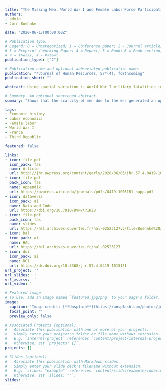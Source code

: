 ```yaml
---
title: "The Missing Men. World War I and Female Labor Force Participation"
authors:
- admin
- Jörn Boehnke

date: "2020-06-10T00:00:00Z"

# Publication type.
# Legend: 0 = Uncategorized; 1 = Conference paper; 2 = Journal article;
# 3 = Preprint / Working Paper; 4 = Report; 5 = Book; 6 = Book section;
# 7 = Thesis; 8 = Patent
publication_types: ["2"]

# Publication name and optional abbreviated publication name.
publication: "*Journal of Human Resources, 57*(4), forthcoming"
publication_short: ""

abstract: Using spatial variation in World War I military fatalities in France, we show that the scarcity of men due to the war generated an upward shift in female labor force participation that persisted throughout the interwar period. Available data suggest that increased female labor supply accounts for this result. In particular, deteriorated marriage market conditions for single women and negative income shocks to war widows induced many of these women to enter the labor force after the war. In contrast, demand factors such as substitution toward female labor to compensate for the scarcity of male labor were of second-order importance.

# Summary. An optional shortened abstract.
summary: "Shows that the scarcity of men due to the war generated an upward shift in female labor force participation that persisted throughout the interwar period due to increased female labor supply. _Journal of Human Resources, 57_ (4), forthcoming"

tags:
- Economic history
- Labor economics
- Female labor
- World War I
- France
- Third Republic

featured: false

links:
- icon: file-pdf
  icon_pack: fas
  name: Article
  url: http://jhr.uwpress.org/content/early/2020/06/05/jhr.57.4.0419-10151R1.full.pdf
- icon: file-pdf
  pack_icon: fas
  name: Appendix
  url: https://uwpress.wisc.edu/journals/pdfs/0419-10151R1_supp.pdf
- icon: dataverse
  icon_pack: ai
  name: Data and Code
  url: https://doi.org/10.7910/DVN/AP1HZ8
- icon: file-pdf
  pack_icon: fas
  name: Slides
  url: https://hal.archives-ouvertes.fr/hal-02523127v2/file/Boehnke%20and%20Gay%20%282020%29%20Slides.pdf
- icon: hal
  icon_pack: ai
  name: HAL
  url: https://hal.archives-ouvertes.fr/hal-02523127
- icon: doi
  icon_pack: ai
  name: DOI
  url: https://dx.doi.org/10.3368/jhr.57.4.0419-10151R1
url_project: ''
url_slides: ''
url_source: ''
url_video: ''

# Featured image
# To use, add an image named `featured.jpg/png` to your page's folder. 
image:
  caption: 'Image credit: [**Unsplash**](https://unsplash.com/photos/jdD8gXaTZsc)'
  focal_point: ""
  preview_only: false

# Associated Projects (optional).
#   Associate this publication with one or more of your projects.
#   Simply enter your project's folder or file name without extension.
#   E.g. `internal-project` references `content/project/internal-project/index.md`.
#   Otherwise, set `projects: []`.
projects: []

# Slides (optional).
#   Associate this publication with Markdown slides.
#   Simply enter your slide deck's filename without extension.
#   E.g. `slides: "example"` references `content/slides/example/index.md`.
#   Otherwise, set `slides: ""`.
slides: ''
---
```

